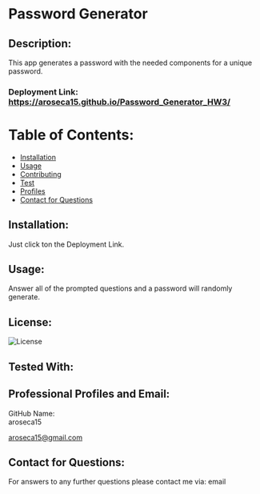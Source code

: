 # Password Generator 

## Description:
This app generates a password with the needed components for a unique password.

### Deployment Link: https://aroseca15.github.io/Password_Generator_HW3/


# Table of Contents:
* [Installation](#Installation)
* [Usage](#Usage)
* [Contributing](#Contributing)
* [Test](#Test)
* [Profiles](#Professional-Profiles-&-Email)
* [Contact for Questions](#Contact-for-Questions)
    
## Installation:
Just click ton the Deployment Link.

## Usage:
Answer all of the prompted questions and a password will randomly generate.

## License:
![License](https://img.shields.io/badge/License-Apache-green.svg)

## Tested With:


## Professional Profiles and Email:
GitHub Name:  
aroseca15


aroseca15@gmail.com

## Contact for Questions:
For answers to any further questions please contact me via: email